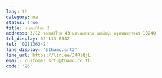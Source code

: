 ```yaml
---
lang: th
category: oa
status: true
title: สาขาเสรีไทย 3
address: 3/12 ซอยเสรีไทย 43 แขวงคลองกุ่ม เขตบึงกุ่ม กรุงเทพมหานคร 10240
tel_display: 02-113-6342
tel: '021136342'
line_display: '@thamc.srt3'
line_url: https://lin.ee/J4RlQjL
email: customer.srt3@thamc.co.th
code: '26'
---
```

